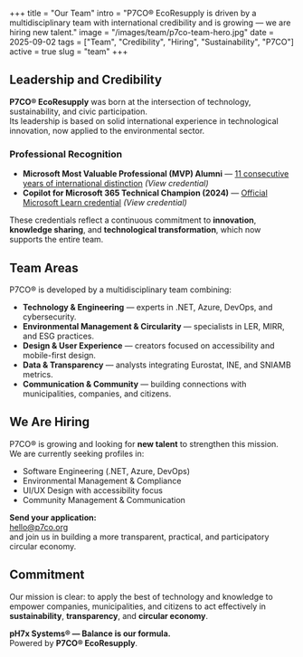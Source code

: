 +++
title = "Our Team"
intro = "P7CO® EcoResupply is driven by a multidisciplinary team with international credibility and is growing — we are hiring new talent."
image = "/images/team/p7co-team-hero.jpg"
date = 2025-09-02
tags = ["Team", "Credibility", "Hiring", "Sustainability", "P7CO"]
active = true
slug = "team"
+++

## Leadership and Credibility
**P7CO® EcoResupply** was born at the intersection of technology, sustainability, and civic participation.  
Its leadership is based on solid international experience in technological innovation, now applied to the environmental sector.  

### Professional Recognition
- **Microsoft Most Valuable Professional (MVP) Alumni** — [11 consecutive years of international distinction](https://mvp.microsoft.com/en-us/PublicProfile/4025069) *(View credential)*  
- **Copilot for Microsoft 365 Technical Champion (2024)** — [Official Microsoft Learn credential](https://learn.microsoft.com/en-us/community/technical-champions/copilot-for-microsoft-365) *(View credential)*  

These credentials reflect a continuous commitment to **innovation**, **knowledge sharing**, and **technological transformation**, which now supports the entire team.

## Team Areas
P7CO® is developed by a multidisciplinary team combining:  
- **Technology & Engineering** — experts in .NET, Azure, DevOps, and cybersecurity.  
- **Environmental Management & Circularity** — specialists in LER, MIRR, and ESG practices.  
- **Design & User Experience** — creators focused on accessibility and mobile-first design.  
- **Data & Transparency** — analysts integrating Eurostat, INE, and SNIAMB metrics.  
- **Communication & Community** — building connections with municipalities, companies, and citizens.  

## We Are Hiring
P7CO® is growing and looking for **new talent** to strengthen this mission.  
We are currently seeking profiles in:  
- Software Engineering (.NET, Azure, DevOps)  
- Environmental Management & Compliance  
- UI/UX Design with accessibility focus  
- Community Management & Communication  

**Send your application:**  
[hello@p7co.org](mailto:hello@p7co.org)  
and join us in building a more transparent, practical, and participatory circular economy.  

## Commitment
Our mission is clear: to apply the best of technology and knowledge to empower companies, municipalities, and citizens to act effectively in **sustainability**, **transparency**, and **circular economy**.  

**pH7x Systems® — Balance is our formula.**  
Powered by **P7CO® EcoResupply**.  
